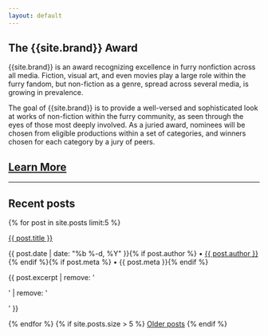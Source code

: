 ```yaml
---
layout: default
---
```


<div class="hero">
<h2>The {{site.brand}} Award</h2>

<p>{{site.brand}} is an award recognizing excellence in furry nonfiction across all media. Fiction, visual art, and even movies play a large role within the furry fandom, but non-fiction as a genre, spread across several media, is growing in prevalence.</p>
</div>

<div class="col-60"><p>The goal of {{site.brand}} is to provide a well-versed and sophisticated look at works of non-fiction within the furry community, as seen through the eyes of those most deeply involved. As a juried award, nominees will be chosen from eligible productions within a set of categories, and winners chosen for each category by a jury of peers.</p></div>
<div class="col-40"><h2 class="announcement"><a href="/award">Learn More</a></h2></div>

-----

## Recent posts
{% for post in site.posts limit:5 %}
<div class="post-list">
    <p><a class="post-link" href="{{ post.url }}">{{ post.title }}</a></p>
    <p class="post-meta">{{ post.date | date: "%b %-d, %Y" }}{% if post.author %} &bullet; <a href="/admins#{{ post.author }}">{{ post.author }}</a>{% endif %}{% if post.meta %} &bullet; {{ post.meta }}{% endif %}</p>
    <p>{{ post.excerpt | remove: '<p>' | remove: '</p>' }}</p>
</div>
{% endfor %}
{% if site.posts.size > 5 %}
<a href="/updates">Older posts</a>
{% endif %}
